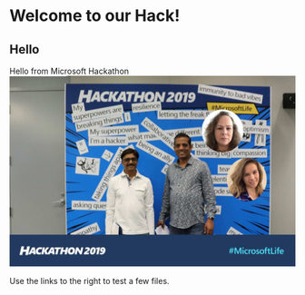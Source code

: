 Welcome to our Hack!
===============

Hello
---------------

Hello from Microsoft Hackathon ![hello](images/hackphoto.jpg)


Use the links to the right to test a few files.
